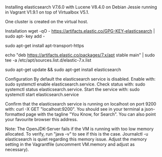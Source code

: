 Installing elasticsearch V7.6.0 with Lucene V8.4.0 on Debian Jessie running
in Vagrant V1.9.1 on top of Virtualbox V5.1.

One cluster is created on the virtual host.

Installation
wget -qO - https://artifacts.elastic.co/GPG-KEY-elasticsearch | sudo apt-
key add -

sudo apt-get install apt-transport-https

echo "deb https://artifacts.elastic.co/packages/7.x/apt stable main" | sudo
tee -a /etc/apt/sources.list.d/elastic-7.x.list

sudo apt-get update && sudo apt-get install elasticsearch

Configuration
By default the elasticsearch service is disabled. Enable with:
sudo systemctl enable elasticsearch.service. Check status with:
sudo systemctl status elasticsearch.service. Start the service with:
sudo systemctl start elasticsearch.service

Confirm that the elasticsearch service is running on localhost on port 9200
with: curl -X GET "localhost:9200". You should see in your terminal a json-
formatted page with the tagline "You Know, for Search". You can also point
your favourite browser this address.

Note: The OpenJDK-Server fails if the VM is running with too low memory
allocated. To verify, run "java -v" to see if this is the case. Journalctl
-u elasticsearch is quiet regarding this memory issue. Adjust the memory 
setting in the Vagrantfile (uncomment VM.memory and adjust as necessary).

